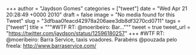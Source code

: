 
+++
author = "Jaydson Gomes"
categories = ["tweet"]
date = "Wed Apr 21 20:28:49 +0000 2010"
draft = false
image = "No media found for this Tweet"
slug = "3dfbaa0feacd42978a206aee3db8df3270cd0711"
tags = ["tweet"]
title = """#WTF RT: @moeribeiro: Bar..."""
tweet = true
tweet_url = "https://twitter.com/jaydson/status/12596180257"
+++
#WTF RT: @moeribeiro: Barra Service, taxis voadores. Parabéns @pouzada pelo freela: http://www.barraservice.com/

